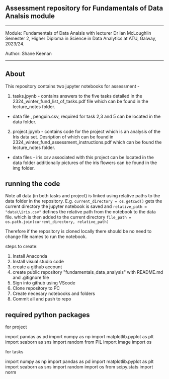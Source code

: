 ## Assessment repository for Fundamentals of Data Analsis module

***
Module: Fundamentals of Data Analsis with lecturer Dr Ian McLoughlin
Semester 2, Higher Diploma in Science in Data Analytics at ATU, Galway, 2023/24. 

Author: Shane Keenan 

***

## About 

This repository contains two jupyter notebooks for assessment - 

1. tasks.jpynb - contains answers to the five tasks detailed in the 2324_winter_fund_list_of_tasks.pdf file which can be found in the lecture_notes folder. 
- data file , penguin.csv, required for task 2,3 and 5 can be located in the data folder.

2. project.jpynb - contains code for the project which is an analysis of the Iris data set. Desription of which can be found in 2324_winter_fund_assessment_instructions.pdf which can be found the lecture_notes folder. 
- data files - iris.csv associated with this project can be located in the data folder 
additionally pictures of the iris flowers can be found in the img folder. 


## running the code 

Note all data (in both tasks and project) is linked using relative paths to the data folder in the repository. E.g. 
``current_directory = os.getcwd()`` gets the current directory the jupyter notebook is saved and 
``relative_path = "data\\iris.csv"`` defines the relative path from the notebook to the data file. which is then added to the current directory
``file_path = os.path.join(current_directory, relative_path)``

Therefore if the repository is cloned locally there should be no need to change file names to run the notebook.

steps to create:  

1. Install Anaconda 
2. Install visual studio code 
3. create a github account 
4. create public repository "fundamentals_data_analysis" with README.md and .gitignore file
5. Sign into github using VScode 
6. Clone repository to PC 
7. Create necesary notebooks and folders
8. Commit all and push to repo 


## required python packages

for project 

import pandas as pd
import numpy as np
import matplotlib.pyplot as plt
import seaborn as sns
import random 
from PIL import Image
import os


for tasks 

import numpy as np 
import pandas as pd 
import matplotlib.pyplot as plt 
import seaborn as sns 
import random 
import os
from scipy.stats import norm